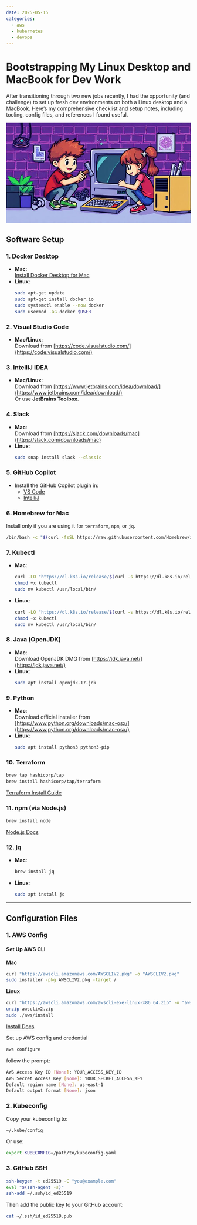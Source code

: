 ```yaml
---
date: 2025-05-15
categories:
  - aws
  - kubernetes
  - devops
---
```

# Bootstrapping My Linux Desktop and MacBook for Dev Work

After transitioning through two new jobs recently, I had the opportunity (and challenge) to set up fresh dev environments on both a Linux desktop and a MacBook. Here’s my comprehensive checklist and setup notes, including tooling, config files, and references I found useful.

![Set up new computer for dev work](../../assets/blog/computer-setup/banner.jpg)

<!-- more -->

## Software Setup

### 1. Docker Desktop
- **Mac**:  
  [Install Docker Desktop for Mac](https://docs.docker.com/desktop/install/mac/)
- **Linux**:
  ```bash
  sudo apt-get update
  sudo apt-get install docker.io
  sudo systemctl enable --now docker
  sudo usermod -aG docker $USER
  ```

### 2. Visual Studio Code
- **Mac/Linux**:  
  Download from [https://code.visualstudio.com/](https://code.visualstudio.com/)

### 3. IntelliJ IDEA
- **Mac/Linux**:  
  Download from [https://www.jetbrains.com/idea/download/](https://www.jetbrains.com/idea/download/)  
  Or use **JetBrains Toolbox**.

### 4. Slack
- **Mac**:  
  Download from [https://slack.com/downloads/mac](https://slack.com/downloads/mac)
- **Linux**:
  ```bash
  sudo snap install slack --classic
  ```

### 5. GitHub Copilot
- Install the GitHub Copilot plugin in:
  - [VS Code](https://marketplace.visualstudio.com/items?itemName=GitHub.copilot)
  - [IntelliJ](https://plugins.jetbrains.com/plugin/17718-github-copilot)

### 6. Homebrew for Mac
Install only if you are using it for `terraform`, `npm`, or `jq`.
```bash
/bin/bash -c "$(curl -fsSL https://raw.githubusercontent.com/Homebrew/install/HEAD/install.sh)"
```

### 7. Kubectl
- **Mac**:
  ```bash
  curl -LO "https://dl.k8s.io/release/$(curl -s https://dl.k8s.io/release/stable.txt)/bin/darwin/amd64/kubectl"
  chmod +x kubectl
  sudo mv kubectl /usr/local/bin/
  ```
- **Linux**:
  ```bash
  curl -LO "https://dl.k8s.io/release/$(curl -s https://dl.k8s.io/release/stable.txt)/bin/linux/amd64/kubectl"
  chmod +x kubectl
  sudo mv kubectl /usr/local/bin/
  ```

### 8. Java (OpenJDK)
- **Mac**:  
  Download OpenJDK DMG from [https://jdk.java.net/](https://jdk.java.net/)
- **Linux**:
  ```bash
  sudo apt install openjdk-17-jdk
  ```

### 9. Python
- **Mac**:  
  Download official installer from [https://www.python.org/downloads/mac-osx/](https://www.python.org/downloads/mac-osx/)
- **Linux**:
  ```bash
  sudo apt install python3 python3-pip
  ```

### 10. Terraform
```bash
brew tap hashicorp/tap
brew install hashicorp/tap/terraform
```
[Terraform Install Guide](https://developer.hashicorp.com/terraform/downloads)

### 11. npm (via Node.js)
```bash
brew install node
```
[Node.js Docs](https://nodejs.org/)

### 12. jq
- **Mac**:
  ```bash
  brew install jq
  ```
- **Linux**:
  ```bash
  sudo apt install jq
  ```

---

## Configuration Files

### 1. AWS Config

#### Set Up AWS CLI

**Mac**
```bash
curl "https://awscli.amazonaws.com/AWSCLIV2.pkg" -o "AWSCLIV2.pkg"
sudo installer -pkg AWSCLIV2.pkg -target /
```

**Linux**
```bash
curl "https://awscli.amazonaws.com/awscli-exe-linux-x86_64.zip" -o "awscliv2.zip"
unzip awscliv2.zip
sudo ./aws/install
```
[Install Docs](https://docs.aws.amazon.com/cli/latest/userguide/install-cliv2.html)

Set up AWS config and credential

```bash
aws configure
```

follow the prompt:
```bash
AWS Access Key ID [None]: YOUR_ACCESS_KEY_ID
AWS Secret Access Key [None]: YOUR_SECRET_ACCESS_KEY
Default region name [None]: us-east-1
Default output format [None]: json
```

### 2. Kubeconfig
Copy your kubeconfig to:
```bash
~/.kube/config
```
Or use:
```bash
export KUBECONFIG=/path/to/kubeconfig.yaml
```

### 3. GitHub SSH
```bash
ssh-keygen -t ed25519 -C "you@example.com"
eval "$(ssh-agent -s)"
ssh-add ~/.ssh/id_ed25519
```

Then add the public key to your GitHub account:
```bash
cat ~/.ssh/id_ed25519.pub
```
